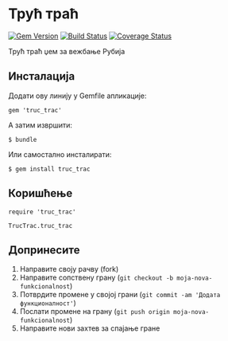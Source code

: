 # Трућ траћ

[![Gem Version](https://badge.fury.io/rb/truc_trac.png)](http://badge.fury.io/rb/truc_trac)
[![Build Status](https://travis-ci.org/biske/truc_trac.png?branch=master)](https://travis-ci.org/biske/truc_trac)
[![Coverage Status](https://coveralls.io/repos/biske/truc_trac/badge.png?branch=master)](https://coveralls.io/r/biske/truc_trac?branch=master)

Трућ траћ џем за вежбање Рубија

## Инсталација

Додати ову линију у Gemfile апликације:

    gem 'truc_trac'

А затим извршити:

    $ bundle

Или самостално инсталирати:

    $ gem install truc_trac

## Коришћење

    require 'truc_trac'

    TrucTrac.truc_trac

## Допринесите

1. Направите своју рачву (fork)
2. Направите сопствену грану (`git checkout -b moja-nova-funkcionalnost`)
3. Потврдите промене у својој грани (`git commit -am 'Додата функционалност'`)
4. Послати промене на грану (`git push origin moja-nova-funkcionalnost`)
5. Направите нови захтев за спајање гране
